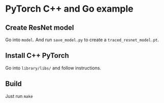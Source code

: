 # PyTorch C++ and Go example

## Create ResNet model

Go into `model`. And run `save_model.py` to create a `traced_resnet_model.pt`.

## Install C++ PyTorch

Go into `library/libs/` and follow instructions.

## Build

Just run `make`